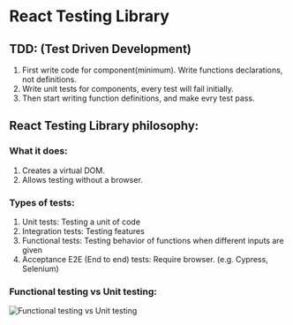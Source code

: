 # React Testing Library

## TDD: (Test Driven Development)

1. First write code for component(minimum). Write functions declarations, not definitions.
2. Write unit tests for components, every test will fail initially.
3. Then start writing function definitions, and make evry test pass.

## React Testing Library philosophy:

### What it does:

1. Creates a virtual DOM.
2. Allows testing without a browser.

### Types of tests:

1. Unit tests: Testing a unit of code
2. Integration tests: Testing features
3. Functional tests: Testing behavior of functions when different inputs are given
4. Acceptance E2E (End to end) tests: Require browser. (e.g. Cypress, Selenium)

### Functional testing vs Unit testing:

![Functional testing vs Unit testing]("./FunctionalVsUnit.jpeg")
